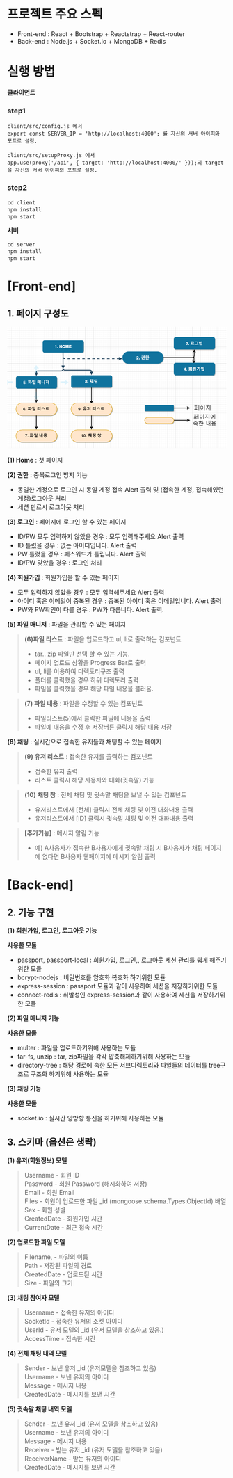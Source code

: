 # 프로젝트 주요 스펙

- Front-end : React + Bootstrap + Reactstrap + React-router
- Back-end : Node.js + Socket.io + MongoDB + Redis

# 실행 방법

**클라이언트**

### step1

```
client/src/config.js 에서
export const SERVER_IP = 'http://localhost:4000'; 를 자신의 서버 아이피와 포트로 설정.

client/src/setupProxy.js 에서
app.use(proxy('/api', { target: 'http://localhost:4000/' }));의 target을 자신의 서버 아이피와 포트로 설정.
```

### step2

```
cd client
npm install
npm start
```

**서버**

```
cd server
npm install
npm start
```

# [Front-end]

## 1. 페이지 구성도

<img src="./page.png">

**(1) Home** : 첫 페이지

**(2) 권한** : 중복로그인 방지 기능

- 동일한 계정으로 로그인 시 동일 계정 접속 Alert 출력 및
  (접속한 계정, 접속해있던 계정)로그아웃 처리
- 세션 만료시 로그아웃 처리

**(3) 로그인** : 페이지에 로그인 할 수 있는 페이지

- ID/PW 모두 입력하지 않았을 경우 : 모두 입력해주세요 Alert 출력
- ID 틀렸을 경우 : 없는 아이디입니다. Alert 출력
- PW 틀렸을 경우 : 패스워드가 틀립니다. Alert 출력
- ID/PW 맞았을 경우 : 로그인 처리

**(4) 회원가입** : 회원가입을 할 수 있는 페이지

- 모두 입력하지 않았을 경우 : 모두 입력해주세요 Alert 출력
- 아이디 혹은 이메일이 중복된 경우 : 중복된 아이디 혹은 이메일입니다. Alert 출력
- PW와 PW확인이 다를 경우 : PW가 다릅니다. Alert 출력.

**(5) 파일 매니저** : 파일을 관리할 수 있는 페이지

> **(6)파일 리스트** : 파일을 업로드하고 ul, li로 출력하는 컴포넌트
>
> - tar.. zip 파일만 선택 할 수 있는 기능.
> - 페이지 업로드 상황을 Progress Bar로 출력
> - ul, li를 이용하여 디렉토리구조 출력
> - 폴더를 클릭했을 경우 하위 디렉토리 출력
> - 파일을 클릭했을 경우 해당 파일 내용을 불러옴.

> **(7) 파일 내용** : 파일을 수정할 수 있는 컴포넌트
>
> - 파일리스트(5)에서 클릭한 파일에 내용을 출력
> - 파일에 내용을 수정 후 저장버튼 클릭시 해당 내용 저장

**(8) 채팅** : 실시간으로 접속한 유저들과 채팅할 수 있는 페이지

> **(9) 유저 리스트** : 접속한 유저를 출력하는 컴포넌트
>
> - 접속한 유저 출력
> - 리스트 클릭시 해당 사용자와 대화(귓속말) 가능

> **(10) 채팅 창** : 전체 채팅 및 귓속말 채팅을 보낼 수 있는 컴포넌트
>
> - 유저리스트에서 [전체] 클릭시 전체 채팅 및 이전 대화내용 출력
> - 유저리스트에서 [ID] 클릭시 귓속말 채팅 및 이전 대화내용 출력

> **[추가기능]** : 메시지 알림 기능
>
> - 예) A사용자가 접속한 B사용자에게 귓속말 채팅 시 B사용자가 채팅 페이지에 없다면 B사용자 웹페이지에 메시지 알림 출력

# [Back-end]

## 2. 기능 구현

**(1) 회원가입, 로그인, 로그아웃 기능**

**사용한 모듈**

- passport, passport-local : 회원가입, 로그인,, 로그아웃 세션 관리를 쉽게 해주기 위한 모듈
- bcrypt-nodejs : 비밀번호를 암호화 복호화 하기위한 모듈
- express-session : passport 모듈과 같이 사용하여 세션을 저장하기위한 모듈
- connect-redis : 휘발성인 express-session과 같이 사용하여 세션을 저장하기위한 모듈

**(2) 파일 매니저 기능**

**사용한 모듈**

- multer : 파일을 업로드하기위해 사용하는 모듈
- tar-fs, unzip : tar, zip파일을 각각 압축해제하기위해 사용하는 모듈
- directory-tree : 해당 경로에 속한 모든 서브디렉토리와 파일들의 데이터를 tree구조로 구조화 하기위해 사용하는 모듈

**(3) 채팅 기능**

**사용한 모듈**

- socket.io : 실시간 양방향 통신을 하기위해 사용하는 모듈

## 3. 스키마 (옵션은 생략)

**(1) 유저(회원정보) 모델**

> Username - 회원 ID  
> Password - 회원 Password (해시화하여 저장)  
> Email - 회원 Email  
> Files - 회원이 업로드한 파일 \_id (mongoose.schema.Types.ObjectId) 배열  
> Sex - 회원 성별  
> CreatedDate - 회원가입 시간  
> CurrentDate - 최근 접속 시간

**(2) 업로드한 파일 모델**

> Filename, - 파일의 이름  
> Path - 저장된 파일의 경로  
> CreatedDate - 업로드된 시간  
> Size - 파일의 크기

**(3) 채팅 참여자 모델**

> Username - 접속한 유저의 아이디  
> SocketId - 접속한 유저의 소켓 아이디  
> UserId - 유저 모델의 \_id (유저 모델을 참조하고 있음.)  
> AccessTime - 접속한 시간

**(4) 전체 채팅 내역 모델**

> Sender - 보낸 유저 \_id (유저모델을 참조하고 있음)  
> Username - 보낸 유저의 아이디  
> Message - 메시지 내용  
> CreatedDate - 메시지를 보낸 시간

**(5) 귓속말 채팅 내역 모델**

> Sender - 보낸 유저 \_id (유저 모델을 참조하고 있음)  
> Username - 보낸 유저의 아이디  
> Message - 메시지 내용  
> Receiver - 받는 유저 \_id (유저 모델을 참조하고 있음)  
> ReceiverName - 받는 유저의 아이디  
> CreatedDate - 메시지를 보낸 시간
